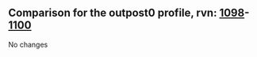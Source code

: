 ## Comparison for the outpost0 profile, rvn: [1098](https://github.com/PRO100KatYT/FortniteProfileRevisions/tree/main/profiles/outpost0/1098%20outpost0.json)-[1100](https://github.com/PRO100KatYT/FortniteProfileRevisions/tree/main/profiles/outpost0/1100%20outpost0.json)

No changes
